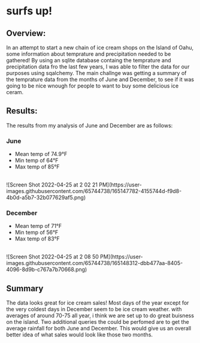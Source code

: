 # surfs up!
## Overview:
In an attempt to start a new chain of ice cream shops on the Island of Oahu, some information about temprature and precipitation needed to be gathered! By using an sqlite database containg the temprature and precipitation data fro the last few years, I was able to filter the data for our purposes using sqalchemy. The main challnge was getting a summary of the temprature data from the months of June and December, to see if it was going to be nice wnough for people to want to buy some delicious ice ceram.
## Results: 
The results from my analysis of June and December are as follows:
### June
* Mean temp of 74.9°F
* Min temp of 64°F
* Max temp of 85°F
<br>
![Screen Shot 2022-04-25 at 2 02 21 PM](https://user-images.githubusercontent.com/65744738/165147782-4155744d-f9d8-4b0d-a5b7-32b077629af5.png)


### December
* Mean temp of 71°F
* Min temp of 56°F
* Max temp of 83°F
<br>
![Screen Shot 2022-04-25 at 2 08 50 PM](https://user-images.githubusercontent.com/65744738/165148312-dbb477aa-8405-4096-8d9b-c767a7b70668.png)


## Summary
The data looks great for ice cream sales! Most days of the year except for the very coldest days in December seem to be ice cream weather. with averages of around 70-75 all year, i think we are set up to do great buisness on the island. Two additional queries the could be perfomed are to get the average rainfall for both June and December. This would give us an overall better idea of what sales would look like those two months.
